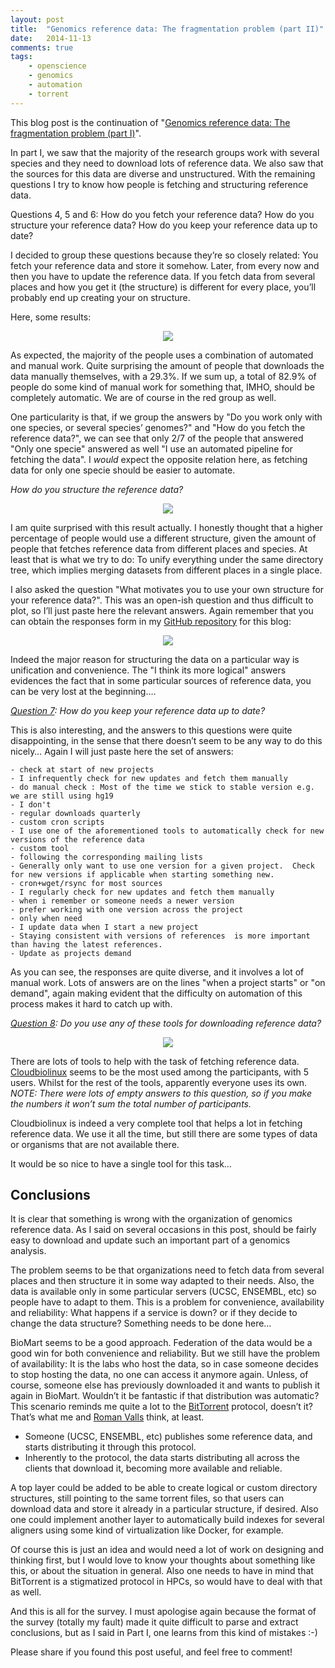```yaml
---
layout: post
title:  "Genomics reference data: The fragmentation problem (part II)"
date:   2014-11-13
comments: true
tags:
    - openscience
    - genomics
    - automation
    - torrent
---
```

This blog post is the continuation of "[Genomics reference data: The fragmentation problem (part I)][grd1]".

In part I, we saw that the majority of the research groups work with several species and they need to download lots of reference data. We also saw that the sources for this data are diverse and unstructured. With the remaining questions I try to know how people is fetching and structuring reference data.

<!--more-->

Questions 4, 5 and 6: How do you fetch your reference data? How do you structure your reference data? How do you keep your reference data up to date?

I decided to group these questions because they’re so closely related: You fetch your reference data and store it somehow. Later, from every now and then you have to update the reference data. If you fetch data from several places and how you get it (the structure) is different for every place, you’ll probably end up creating your on structure.

Here, some results:

<center>
<img src="/images/genomics_reference_ii/automated_fetching_t.png"/>
</center>

As expected, the majority of the people uses a combination of automated and manual work.
Quite surprising the amount of people that downloads the data manually themselves, with a 29.3%.
If we sum up, a total of 82.9% of people do some kind of manual work for something that, IMHO,
should be completely automatic. We are of course in the red group as well.

One particularity is that, if we group the answers by "Do you work only with one species,
or several species’ genomes?" and "How do you fetch the reference data?", we can see that only 2/7
of the people that answered "Only one specie" answered as well "I use an automated pipeline for
fetching the data". I _would_ expect the opposite relation here, as fetching data for only one
specie should be easier to automate.

_How do you structure the reference data?_

<center>
<img src="/images/genomics_reference_ii/structure_t2.png"/>
</center>

I am quite surprised with this result actually. I honestly thought that a higher
percentage of people would use a different structure, given the amount of people that
fetches reference data from different places and species. At least that is what we try to do:
To unify everything under the same directory tree, which implies merging datasets
from different places in a single place.

I also asked the question "What motivates you to use your own structure for your reference data?".
This was an open-ish question and thus difficult to plot, so I’ll just paste here the
relevant answers. Again remember that you can obtain the responses form in my [GitHub repository][responses] for this blog:

<center>
<img src="/images/genomics_reference_ii/structure_why.png"/>
</center>

Indeed the major reason for structuring the data on a particular way is unification and convenience.
The "I think its more logical" answers evidences the fact that in some particular sources of reference data, you can be very lost at the beginning….

<u>_Question 7</u>: How do you keep your reference data up to date?_

This is also interesting, and the answers to this questions were quite disappointing,
in the sense that there doesn’t seem to be any way to do this nicely… Again I
will just paste here the set of answers:

```
- check at start of new projects
- I infrequently check for new updates and fetch them manually
- do manual check : Most of the time we stick to stable version e.g. we are still using hg19
- I don't
- regular downloads quarterly
- custom cron scripts
- I use one of the aforementioned tools to automatically check for new versions of the reference data
- custom tool
- following the corresponding mailing lists
- Generally only want to use one version for a given project.  Check for new versions if applicable when starting something new.
- cron+wget/rsync for most sources
- I regularly check for new updates and fetch them manually
- when i remember or someone needs a newer version
- prefer working with one version across the project
- only when need
- I update data when I start a new project
- Staying consistent with versions of references  is more important than having the latest references.
- Update as projects demand
```

As you can see, the responses are quite diverse, and it involves a lot of manual work.
Lots of answers are on the lines "when a project starts" or "on demand", again making
evident that the difficulty on automation of this process makes it hard to catch up with.

<u>_Question 8</u>: Do you use any of these tools for downloading reference data?_

<center>
<img src="/images/genomics_reference_ii/tools3.png"/>
</center>

There are lots of tools to help with the task of fetching reference data. [Cloudbiolinux][cloudbiolinux]
seems to be the most used among the participants, with 5 users. Whilst for the rest of the tools,
apparently everyone uses its own. _NOTE: There were lots of empty answers to this question,
so if you make the numbers it won’t sum the total number of participants._

Cloudbiolinux is indeed a very complete tool that helps a lot in fetching reference data.
We use it all the time, but still there are some types of data or organisms that are not available there.

It would be so nice to have a single tool for this task…

## Conclusions
It is clear that something is wrong with the organization of genomics reference data. As I said on several occasions in this post,
should be fairly easy to download and update such an important part of a genomics analysis.

The problem seems to be that organizations need to fetch data from several places and then structure it in some way adapted to their needs.
Also, the data is available only in some particular servers (UCSC, ENSEMBL, etc) so people have to adapt to them.
This is a problem for convenience, availability and reliability: What happens if a service is down? or if they decide
to change the data structure? Something needs to be done here…

BioMart seems to be a good approach. Federation of the data would be a good win for both convenience and reliability.
But we still have the problem of availability: It is the labs who host the data, so in case someone
decides to stop hosting the data, no one can access it anymore again. Unless, of course,
someone else has previously downloaded it and wants to publish it again in BioMart. Wouldn’t it be fantastic
if that distribution was automatic? This scenario reminds me quite a lot to the [BitTorrent][torrent] protocol, doesn’t it?
That’s what me and [Roman Valls][roman] think, at least.

* Someone (UCSC, ENSEMBL, etc) publishes some reference data, and starts distributing it through this protocol.
* Inherently to the protocol, the data starts distributing all across the clients that download it, becoming more available and reliable.

A top layer could be added to be able to create logical or custom directory structures, still pointing to the same torrent files,
so that users can download data and store it already in a particular structure, if desired. Also one could implement another
layer to automatically build indexes for several aligners using some kind of virtualization like Docker, for example.

Of course this is just an idea and would need a lot of work on designing and thinking first, but I would
love to know your thoughts about something like this, or about the situation in general. Also one needs to
have in mind that BitTorrent is a stigmatized protocol in HPCs, so would have to deal with that as well.

And this is all for the survey. I must apologise again because the format of the survey (totally my fault)
made it quite difficult to parse and extract conclusions, but as I said in Part I, one learns from this kind of mistakes :-)

Please share if you found this post useful, and feel free to comment!


[grd1]: /2014/10/14/genomics-reference-data-the-fragmentation-problem-part-i
[responses]: /assets/codes/genomics_reference/Genomics_Reference_Data-Form_responses_no_personal.tsv
[cloudbiolinux]: http://cloudbiolinux.org/
[torrent]: http://en.wikipedia.org/wiki/BitTorrent
[roman]: http://blogs.nopcode.org/brainstorm/

